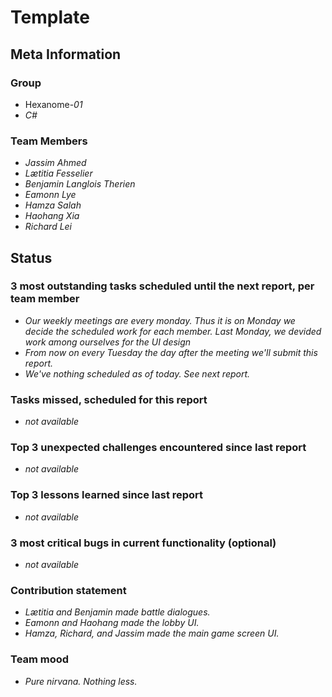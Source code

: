 # Template

## Meta Information

### Group

 * Hexanome-*01*
 * *C#*

### Team Members

 * *Jassim Ahmed*
 * *Lætitia Fesselier*
 * *Benjamin Langlois Therien*
 * *Eamonn Lye*
 * *Hamza Salah*
 * *Haohang Xia*
 * *Richard Lei*

## Status

### 3 most outstanding tasks scheduled until the next report, per team member

 * *Our weekly meetings are every monday. Thus it is on Monday we decide the scheduled work for each member. Last Monday, we devided work among ourselves for the UI design*
 * *From now on every Tuesday the day after the meeting we'll submit this report.*
 * *We've nothing scheduled as of today. See next report.*

### Tasks missed, scheduled for this report

 * *not available*

### Top 3 unexpected challenges encountered since last report

 * *not available*

### Top 3 lessons learned since last report

 * *not available*

### 3 most critical bugs in current functionality (optional)

 * *not available*

### Contribution statement

 * *Lætitia and Benjamin made battle dialogues.*
 * *Eamonn and Haohang made the lobby UI.*
 * *Hamza, Richard, and Jassim made the main game screen UI.*

### Team mood

 * *Pure nirvana. Nothing less.*


